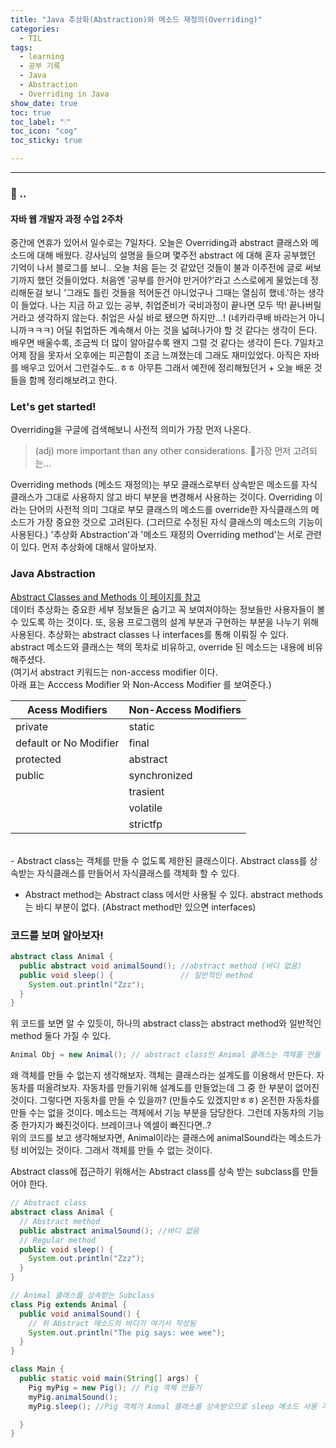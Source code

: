 ```yaml
---
title: "Java 추상화(Abstraction)와 메소드 재정의(Overriding)"
categories:
  - TIL
tags:
  - learning
  - 공부 기록
  - Java
  - Abstraction
  - Overriding in Java
show_date: true
toc: true
toc_label: "🕯"
toc_icon: "cog"
toc_sticky: true

---
```

__________________

### 💭 ..  
<div class="notice">
  <h4>자바 웹 개발자 과정 수업 2주차</h4>
  <p>중간에 연휴가 있어서 일수로는 7일차다.  
  오늘은 Overriding과 abstract 클래스와 메소드에 대해 배웠다.  
  강사님의 설명을 들으며 몇주전 abstract 에 대해 혼자 공부했던 기억이 나서 블로그를 보니..  
  오늘 처음 듣는 것 같았던 것들이 불과 이주전에 글로 써보기까지 했던 것들이었다.  
  처음엔 '공부를 한거야 만거야?'라고 스스로에게 물었는데 정리해둔걸 보니 '그래도 틀린 것들을 적어둔건 아니었구나 그때는 열심히 했네.'하는 생각이 들었다. 나는 지금 하고 있는 공부, 취업준비가 국비과정이 끝나면 모두 딱! 끝나버릴거라고 생각하지 않는다. 취업은 사실 바로 됐으면 하지만...! (네카라쿠배 바라는거 아니니까ㅋㅋㅋ) 어딜 취업하든 계속해서 아는 것을 넓혀나가야 할 것 같다는 생각이 든다. 배우면 배울수록, 조금씩 더 많이 알아갈수록 왠지 그럴 것 같다는 생각이 든다. 7일차고 어제 잠을 못자서 오후에는 피곤함이 조금 느껴졌는데 그래도 재미있었다. 아직은 자바를 배우고 있어서 그런걸수도..ㅎㅎ 아무튼 그래서 예전에 정리해뒀던거 + 오늘 배운 것들을 함께 정리해보려고 한다. </p>
</div>



### Let's get started!
Overriding을 구글에 검색해보니 사전적 의미가 가장 먼저 나온다.  

> (adj) more important than any other considerations.
가장 먼저 고려되는...

Overriding methods (메소드 재정의)는 부모 클래스로부터 상속받은 메소드를 자식 클래스가 그대로 사용하지 않고 바디 부분을 변경해서 사용하는 것이다. Overriding 이라는 단어의 사전적 의미 그대로 부모 클래스의 메소드를 override한 자식클래스의 메소드가 가장 중요한 것으로 고려된다. (그러므로 수정된 자식 클래스의 메소드의 기능이 사용된다.) '추상화 Abstraction'과  '메소드 재정의 Overriding method'는 서로 관련이 있다. 먼저 추상화에 대해서 알아보자.


### Java Abstraction
[Abstract Classes and Methods 이 페이지를 참고](https://www.w3schools.com/java/java_abstract.asp) <br>
데이터 추상화는 중요한 세부 정보들은 숨기고 꼭 보여져야하는 정보들만 사용자들이 볼 수 있도록 하는 것이다. 또, 응용 프로그램의 설계 부분과 구현하는 부분을 나누기 위해 사용된다. 추상화는 abstract classes 나 interfaces를 통해 이뤄질 수 있다.  
abstract 메소드와 클래스는 책의 목차로 비유하고, override 된 메소드는 내용에 비유해주셨다.   
(여기서 abstract 키워드는 non-access modifier 이다.<br>
아래 표는 Acccess Modifier 와 Non-Access Modifier 를 보여준다.)

| Acess Modifiers | Non-Access Modifiers |
| --------------- | -------------------- |
| private | static |
| default or No Modifier | final|
| protected | abstract|
| public | synchronized|
|        | trasient |
|        | volatile |
|        | strictfp |

<br>
- Abstract class는 객체를 만들 수 없도록 제한된 클래스이다.  
Abstract class를 상속받는 자식클래스를 만들어서 자식클래스를 객체화 할 수 있다.

- Abstract method는 Abstract class 에서만 사용될 수 있다. abstract methods는 바디 부분이 없다. (Abstract method만 있으면 interfaces)  

### 코드를 보며 알아보자!

```java
abstract class Animal {
  public abstract void animalSound(); //abstract method (바디 없음)
  public void sleep() {               // 일반적인 method
    System.out.println("Zzz");
  }
}
```

위 코드를 보면 알 수 있듯이, 하나의 abstract class는 abstract method와 일반적인 method 둘다 가질 수 있다.

```java
Animal Obj = new Animal(); // abstract class인 Animal 클래스는 객체를 만들 수 없으므로 에러 발생
```

왜 객체를 만들 수 없는지 생각해보자. 객체는 클래스라는 설계도를 이용해서 만든다. 자동차를 떠올려보자. 자동차를 만들기위해 설계도를 만들었는데 그 중 한 부분이 없어진 것이다. 그렇다면 자동차를 만들 수 있을까? (만들수도 있겠지만ㅎㅎ) 온전한 자동차를 만들 수는 없을 것이다. 메소드는 객체에서 기능 부분을 담당한다. 그런데 자동차의 기능 중 한가지가 빠진것이다. 브레이크나 엑셀이 빠진다면..?  
위의 코드를 보고 생각해보자면, Animal이라는 클래스에 animalSound라는 메소드가 텅 비어있는 것이다. 그래서 객체를 만들 수 없는 것이다.

Abstract class에 접근하기 위해서는 Abstract class를 상속 받는 subclass를 만들어야 한다.

```java
// Abstract class
abstract class Animal {
  // Abstract method
  public abstract animalSound(); //바디 없음
  // Regular method
  public void sleep() {
    System.out.println("Zzz");
  }
}

// Animal 클래스를 상속받는 Subclass
class Pig extends Animal {
  public void animalSound() {
    // 위 Abstract 메소드의 바디가 여기서 작성됨
    System.out.println("The pig says: wee wee");
  }
}

class Main {
  public static void main(String[] args) {
    Pig myPig = new Pig(); // Pig 객체 만들기
    myPig.animalSound();
    myPig.sleep(); //Pig 객체가 Anmal 클래스를 상속받으므로 sleep 메소드 사용 가능

  }
}

```

